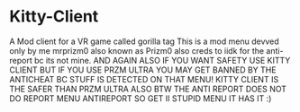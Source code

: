 # Kitty-Client
A Mod client for a VR game called gorilla tag
This is a mod menu devved only by me mrprizm0 also known as Prizm0 also creds to iidk for the anti-report bc its not mine.
AND AGAIN ALSO IF YOU WANT SAFETY USE KITTY CLIENT BUT IF YOU USE PRZM ULTRA YOU MAY GET BANNED BY THE ANTICHEAT BC STUFF IS DETECTED ON THAT MENU!
KITTY CLIENT IS THE SAFER THAN PRZM ULTRA ALSO BTW THE ANTI REPORT DOES NOT DO REPORT MENU ANTIREPORT SO GET II STUPID MENU IT HAS IT :)
